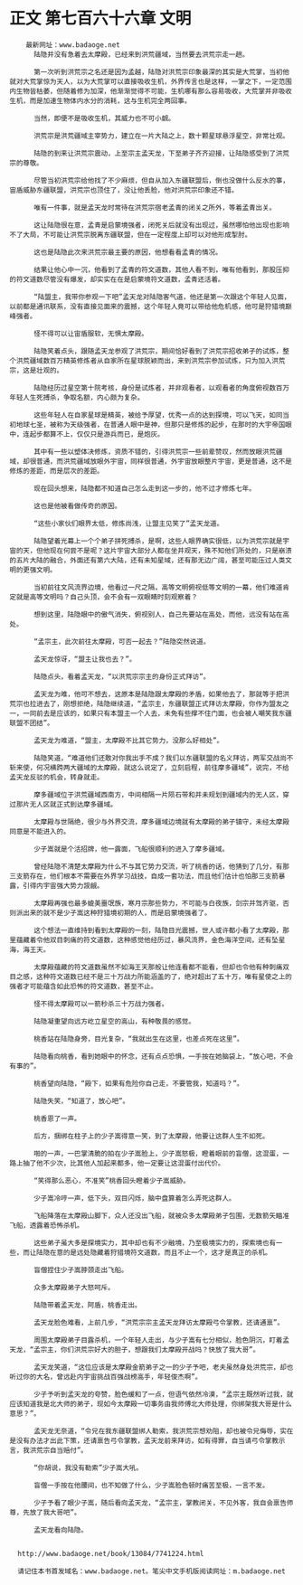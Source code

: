 # 正文 第七百六十六章 文明
        最新网址：www.badaoge.net
          陆隐并没有急着去太摩殿，已经来到洪荒疆域，当然要去洪荒宗走一趟。
      
          第一次听到洪荒宗之名还是因为孟越，陆隐对洪荒宗印象最深的其实是大荒掌，当初他就对大荒掌惊为天人，以为大荒掌可以直接吸收生机，外界传言也是这样，一掌之下，一定范围内生物皆枯萎，但随着修为加深，他渐渐觉得不可能，生机哪有那么容易吸收，大荒掌并非吸收生机，而是加速生物体内水分的消耗，这与生机完全两回事。
      
          当然，即便不是吸收生机，其威力也不可小觑。
      
          洪荒宗是洪荒疆域主宰势力，建立在一片大陆之上，数十颗星球悬浮星空，非常壮观。
      
          陆隐的到来让洪荒宗震动，上至宗主孟天龙，下至弟子齐齐迎接，让陆隐感受到了洪荒宗的尊敬。
      
          尽管当初洪荒宗给他找了不少麻烦，但自从加入东疆联盟后，倒也没做什么反水的事，宙盾威胁东疆联盟，洪荒宗也顶住了，没让他丢脸，他对洪荒宗印象还不错。
      
          唯有一件事，就是孟天龙时常待在洪荒宗宿老孟青的闭关之所外，等着孟青出关。
      
          这让陆隐很在意，孟青是启蒙境强者，闭死关后就没有出现过，虽然哪怕他出现也影响不了大局，不可能让洪荒宗脱离东疆联盟，但在一定程度上却可以对他形成掣肘。
      
          这也是陆隐此次来洪荒宗最主要的原因，他想看看孟青的情况。
      
          结果让他心中一沉，他看到了孟青的符文道数，其他人看不到，唯有他看到，那股压抑的符文道数尽管没有爆发，却实实在在是启蒙境符文道数，孟青还活着。
      
          “陆盟主，我带你参观一下吧”孟天龙对陆隐客气道，他还是第一次跟这个年轻人见面，以前都是通讯联系，没有直接见面来的震撼，这个年轻人竟可以带给他危机感，他可是狩猎境巅峰强者。
      
          怪不得可以让宙盾服软，无惧太摩殿。
      
          陆隐笑着点头，跟随孟天龙参观了洪荒宗，期间恰好看到了洪荒宗招收弟子的试炼，整个洪荒疆域数百万精英修炼者从自家所在星球脱颖而出，来到洪荒宗参加试炼，只为加入洪荒宗，这是壮观的。
      
          陆隐经历过星空第十院考核，身份是试炼者，并非观看者，以观看者的角度俯视数百万年轻人生死搏杀，争取名额，内心颇为复杂。
      
          这些年轻人在自家星球是精英，被给予厚望，优秀一点的达到探境，可以飞天，如同当初地球七圣，被称为天级强者，在普通人眼中是神，但那只是修炼的起步，在那时的大宇帝国眼中，连起步都算不上，仅仅只是游兵而已，是炮灰。
      
          其中有一些以塑体决修炼，资质不错的，引得洪荒宗一些前辈赞叹，然而放眼洪荒疆域，却很普通，而洪荒疆域放眼外宇宙，同样很普通，外宇宙放眼整片宇宙，更是普通，这不是修炼的差距，而是层次的差距。
      
          现在回头想来，陆隐都不知道自己怎么走到这一步的，他不过才修炼七年。
      
          这也是他被看做传奇的原因。
      
          “这些小家伙们眼界太低，修炼尚浅，让盟主见笑了”孟天龙道。
      
          陆隐望着光幕上一个个弟子拼死搏杀，是啊，这些人眼界确实很低，以为洪荒宗就是宇宙的天，但他现在何尝不是呢？这片宇宙大部分人都在坐井观天，殊不知他们所处的，只是崩溃的五片大陆的融合，外面还有第六大陆，还有未知星域，还有那无边广阔，甚至可能压过人类文明的更强文明。
      
          当初前往文风流界边境，他看过一尺之隔，高等文明俯视低等文明的一幕，他们难道肯定就是高等文明吗？自己头顶，会不会有一双眼睛时刻观察着？
      
          想到这里，陆隐眼中的傲气消失，俯视别人，自己先要站在高处，而他，远没有站在高处。
      
          “孟宗主，此次前往太摩殿，可否一起去？”陆隐突然说道。
      
          孟天龙惊讶，“盟主让我也去？”。
      
          陆隐点头，看着孟天龙，“以洪荒宗宗主的身份正式拜访”。
      
          孟天龙为难，他可不想去，这原本是陆隐跟太摩殿的矛盾，如果他去了，那就等于把洪荒宗也拉进去了，刚想拒绝，陆隐继续道，“孟宗主，东疆联盟正式拜访太摩殿，你作为盟友之一，一同前去是应该的，如果只有本盟主一个人去，未免有些撑不住门面，也会被人嘲笑我东疆联盟不团结”。
      
          孟天龙为难道，“盟主，太摩殿不比其它势力，没那么好相处”。
      
          陆隐笑道，“难道他们还敢对你我出手不成？我们以东疆联盟的名义拜访，两军交战尚不斩来使，何况横跨两大疆域的太摩殿，就这么说定了，立刻启程，前往摩多疆域”，说完，不给孟天龙反驳的机会，转身就走。
      
          摩多疆域位于洪荒疆域西南方，中间相隔一片陨石带和并未规划到疆域内的无人区，穿过那片无人区就正式到达摩多疆域。
      
          太摩殿与世隔绝，很少与外界交流，摩多疆域边境就有太摩殿的弟子镇守，未经太摩殿同意是不能进入的。
      
          少子嵩就是个活招牌，他一露面，飞船很顺利的进入了摩多疆域。
      
          曾经陆隐不清楚太摩殿为什么不与其它势力交流，听了桃香的话，他猜到了几分，有那三支箭存在，他们根本不需要在外界学习战技，自成一套功法，而且他们估计也怕那三支箭暴露，引得内宇宙强大势力觊觎。
      
          太摩殿再强也最多媲美噩氓族，寒月宗那些势力，不可能与白夜族，剑宗并驾齐驱，否则派出来的就不是少子嵩这种狩猎境初期的人，而是启蒙境强者了。
      
          这个想法一直维持到看到太摩殿的一刻，陆隐目光震撼，世人或许都小看了太摩殿，那里蕴藏着令他双目刺痛的符文道数，这种感觉他经历过，暴风流界，金色海洋空间，还有坠星海，海王天。
      
          太摩殿蕴藏的符文道数虽然不如海王天那般让他连看都不能看，但却也令他有种刺痛双目之感，这种符文道数已经不是三十万战力所能涵盖的了，绝对超出了五十万，唯有星使之上的强者才可能蕴含如此恐怖的符文道数，甚至不止。
      
          怪不得太摩殿可以一箭秒杀三十万战力强者。
      
          陆隐凝重望向远方屹立星空的高山，有种敬畏的感觉。
      
          桃香站在陆隐身旁，目光复杂，“我就出生在这里，也差点死在这里”。
      
          陆隐看向桃香，看到她眼中的怀念，还有点点恐惧，一手按在她脑袋上，“放心吧，不会有事的”。
      
          桃香望向陆隐，“殿下，如果有危险你自己走，不要管我，知道吗？”。
      
          陆隐失笑，“知道了，放心吧”。
      
          桃香恩了一声。
      
          后方，捆绑在柱子上的少子嵩得意一笑，到了太摩殿，他要让这群人生不如死。
      
          啪的一声，一巴掌清脆的拍在少子嵩脸上，少子嵩怒极，瞪着眼前的盲僧，这混蛋，一路上抽了他不少次，比其他人加起来都多，他一定要让这混蛋付出代价。
      
          “笑得那么恶心，不准笑”桃香回头瞪着少子嵩威胁。
      
          少子嵩冷哼一声，低下头，双目闪烁，脑中盘算着怎么弄死这群人。
      
          飞船降落在太摩殿山脚下，众人还没出飞船，就被众多太摩殿弟子包围，无数箭矢瞄准飞船，透露着恐怖杀机。
      
          这些弟子虽大多是探境实力，其中却也有不少融境，乃至极境实力的，探索境也有一些，而让陆隐在意的是远处隐藏着狩猎境符文道数，而且不止一个，这才是真正的杀机。
      
          盲僧捏住少子嵩脖颈走出飞船。
      
          众多太摩殿弟子大怒呵斥。
      
          陆隐带着孟天龙，阿盾，桃香走出。
      
          孟天龙脸色难看，上前几步，“洪荒宗宗主孟天龙拜访太摩殿弓令掌教，还请通禀”。
      
          周围太摩殿弟子目露杀机，一个年轻人走出，与少子嵩有七分相似，脸色阴沉，盯着孟天龙，“孟宗主，你们洪荒宗好大的胆子，想跟我们太摩殿开战吗？快放了我大哥”。
      
          孟天龙笑道，“这位应该是太摩殿金箭弟子之一的少子予吧，老夫虽然身处洪荒宗，却也听过你的大名，曾远赴内宇宙挑战百强战榜高手，年轻俊杰啊”。
      
          少子予听到孟天龙的夸赞，脸色缓和了一点，但语气依然冷漠，“孟宗主既然听过我，就应该知道我是北大师的弟子，现如今太摩殿一切事务由我师傅北大师处理，你绑架我大哥是什么意思？”。
      
          孟天龙无奈道，“令兄在我东疆联盟绑人勒索，我洪荒宗想劝阻，却也被令兄侮辱，实在是没有办法才出此下策，还请禀告弓令掌教，孟天龙前来拜访，如有得罪，自当请弓令掌教示言，我洪荒宗自当赔付”。
      
          “你胡说，我没有勒索”少子嵩大吼。
      
          盲僧一手按在他腰间，也不知做了什么，少子嵩脸色顿时痛苦至极，一言不发。
      
          少子予看了眼少子嵩，随后看向孟天龙，“孟宗主，掌教闭关，不见外客，我自会禀告师尊，先放了我大哥吧”。
      
          孟天龙看向陆隐。
      
      
      http://www.badaoge.net/book/13084/7741224.html
      
      请记住本书首发域名：www.badaoge.net。笔尖中文手机版阅读网址：m.badaoge.net